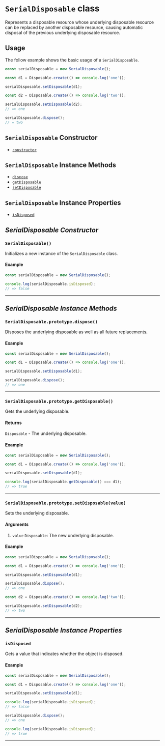 # `SerialDisposable` class #

Represents a disposable resource whose underlying disposable resource can be replaced by another disposable resource, causing automatic disposal of the previous underlying disposable resource.

## Usage ##

The follow example shows the basic usage of a `SerialDisposable`.

```js
const serialDisposable = new SerialDisposable();

const d1 = Disposable.create(() => console.log('one'));

serialDisposable.setDisposable(d1);

const d2 = Disposable.create(() => console.log('two'));

serialDisposable.setDisposable(d2);
// => one

serialDisposable.dispose();
// = two
```

## `SerialDisposable` Constructor ##
- [`constructor`](#serialdisposable)

## `SerialDisposable` Instance Methods ##
- [`dispose`](#serialdisposableprototypedispose)
- [`getDisposable`](#serialdisposableprototypegetdisposable)
- [`setDisposable`](#serialdisposableprototypesetdisposable)

## `SerialDisposable` Instance Properties ##
- [`isDisposed`](#isdisposed)

## _SerialDisposable Constructor_ ##

### <a id="serialdisposable"></a>`SerialDisposable()`

Initializes a new instance of the `SerialDisposable` class.

#### Example
```js
const serialDisposable = new SerialDisposable();

console.log(serialDisposable.isDisposed);
// => false
```

* * *

## _SerialDisposable Instance Methods_ ##

### <a id="serialdisposableprototypedispose"></a>`SerialDisposable.prototype.dispose()`

Disposes the underlying disposable as well as all future replacements.

#### Example

```js
const serialDisposable = new SerialDisposable();

const d1 = Disposable.create(() => console.log('one'));

serialDisposable.setDisposable(d1);

serialDisposable.dispose();
// => one
```

* * *

### <a id="serialdisposableprototypegetdisposable"></a>`SerialDisposable.prototype.getDisposable()`

Gets the underlying disposable.

#### Returns
`Disposable` - The underlying disposable.

#### Example

```js
const serialDisposable = new SerialDisposable();

const d1 = Disposable.create(() => console.log('one'));

serialDisposable.setDisposable(d1);

console.log(serialDisposable.getDisposable() === d1);
// => true
```

* * *

### <a id="serialdisposableprototypesetdisposablevalue"></a>`SerialDisposable.prototype.setDisposable(value)`

Sets the underlying disposable.

#### Arguments
1. `value` `Disposable`: The new underlying disposable.

#### Example

```js
const serialDisposable = new SerialDisposable();

const d1 = Disposable.create(() => console.log('one'));

serialDisposable.setDisposable(d1);

serialDisposable.dispose();
// => one

const d2 = Disposable.create(() => console.log('two'));

serialDisposable.setDisposable(d2);
// => two
```

* * *

## _SerialDisposable Instance Properties_ ##

### <a id="isdisposed"></a>`isDisposed`

Gets a value that indicates whether the object is disposed.

#### Example
```js
const serialDisposable = new SerialDisposable();

const d1 = Disposable.create(() => console.log('one'));

serialDisposable.setDisposable(d1);

console.log(serialDisposable.isDisposed);
// => false

serialDisposable.dispose();
// => one

console.log(serialDisposable.isDisposed);
// => true
```

* * *
